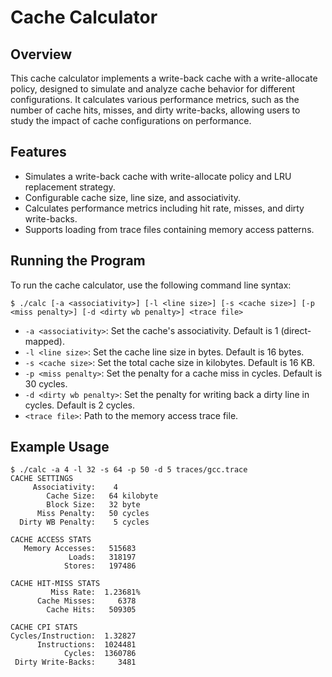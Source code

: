 # Cache Calculator

## Overview
This cache calculator implements a write-back cache with a write-allocate policy, designed to simulate and analyze cache behavior for different configurations. It calculates various performance metrics, such as the number of cache hits, misses, and dirty write-backs, allowing users to study the impact of cache configurations on performance.

## Features
- Simulates a write-back cache with write-allocate policy and LRU replacement strategy.
- Configurable cache size, line size, and associativity.
- Calculates performance metrics including hit rate, misses, and dirty write-backs.
- Supports loading from trace files containing memory access patterns.

## Running the Program
To run the cache calculator, use the following command line syntax:
```console
$ ./calc [-a <associativity>] [-l <line size>] [-s <cache size>] [-p <miss penalty>] [-d <dirty wb penalty>] <trace file>
```
- `-a <associativity>`: Set the cache's associativity. Default is 1 (direct-mapped).
- `-l <line size>`: Set the cache line size in bytes. Default is 16 bytes.
- `-s <cache size>`: Set the total cache size in kilobytes. Default is 16 KB.
- `-p <miss penalty>`: Set the penalty for a cache miss in cycles. Default is 30 cycles.
- `-d <dirty wb penalty>`: Set the penalty for writing back a dirty line in cycles. Default is 2 cycles.
- `<trace file>`: Path to the memory access trace file.

## Example Usage
```console
$ ./calc -a 4 -l 32 -s 64 -p 50 -d 5 traces/gcc.trace
CACHE SETTINGS
     Associativity:    4
        Cache Size:   64 kilobyte
        Block Size:   32 byte
      Miss Penalty:   50 cycles
  Dirty WB Penalty:    5 cycles

CACHE ACCESS STATS
   Memory Accesses:   515683
             Loads:   318197
            Stores:   197486

CACHE HIT-MISS STATS
         Miss Rate:  1.23681%
      Cache Misses:     6378
        Cache Hits:   509305

CACHE CPI STATS
Cycles/Instruction:  1.32827
      Instructions:  1024481
            Cycles:  1360786
 Dirty Write-Backs:     3481
```

